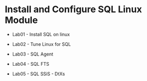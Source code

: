 # Install and Configure SQL Linux Module 

- Lab01 - Install SQL on linux

- Lab02 - Tune  Linux for SQL 

- Lab03 - SQL Agent

- Lab04 - SQL FTS 

- Lab05 - SQL SSiS  - DtXs